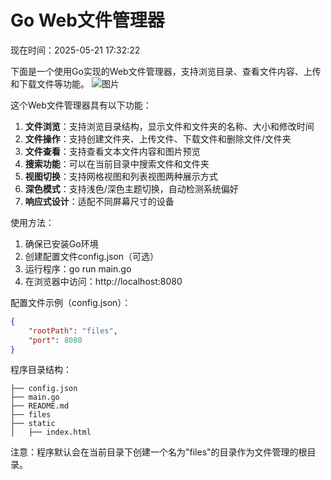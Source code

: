 # Go Web文件管理器

现在时间：2025-05-21 17:32:22

下面是一个使用Go实现的Web文件管理器，支持浏览目录、查看文件内容、上传和下载文件等功能。
![图片](https://archive.biliimg.com/bfs/archive/dd62598c0951a1bcdf46443e36c68bff9e87a814.png)

这个Web文件管理器具有以下功能：

1. **文件浏览**：支持浏览目录结构，显示文件和文件夹的名称、大小和修改时间
2. **文件操作**：支持创建文件夹、上传文件、下载文件和删除文件/文件夹
3. **文件查看**：支持查看文本文件内容和图片预览
4. **搜索功能**：可以在当前目录中搜索文件和文件夹
5. **视图切换**：支持网格视图和列表视图两种展示方式
6. **深色模式**：支持浅色/深色主题切换，自动检测系统偏好
7. **响应式设计**：适配不同屏幕尺寸的设备

使用方法：
1. 确保已安装Go环境
2. 创建配置文件config.json（可选）
3. 运行程序：go run main.go
4. 在浏览器中访问：http://localhost:8080

配置文件示例（config.json）：
```json
{
    "rootPath": "files",
    "port": 8080
}
```

程序目录结构：
```
├── config.json
├── main.go
├── README.md
├── files
├── static
│   ├── index.html
```
注意：程序默认会在当前目录下创建一个名为"files"的目录作为文件管理的根目录。